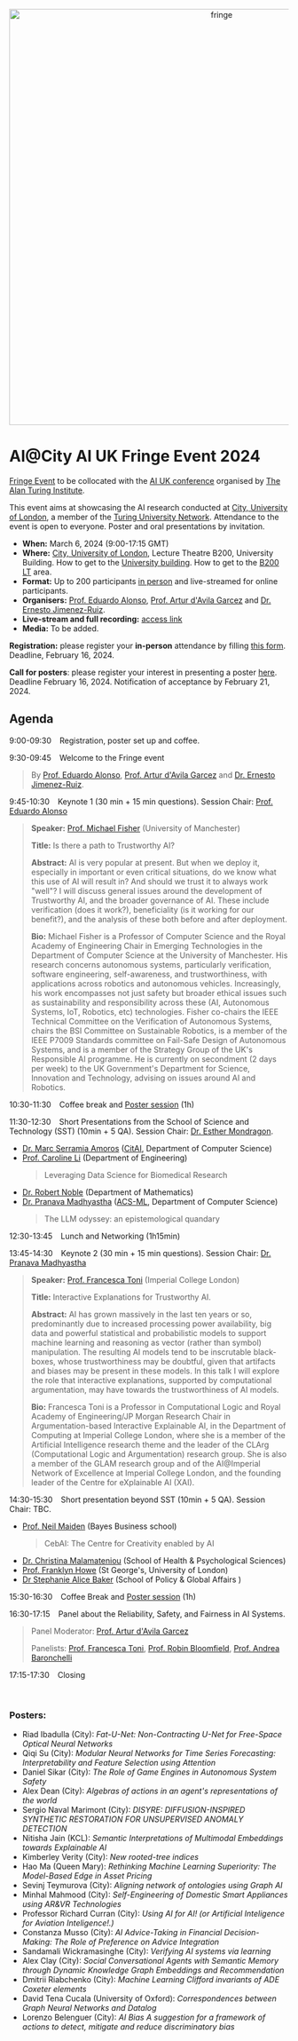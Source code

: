 <p align="center">
<a href="https://github.com/city-artificial-intelligence/ai-uk-fringe-event-2024/blob/main/README.md#aicity-ai-uk-fringe-event-2024"><img src="https://github.com/city-artificial-intelligence/ai-uk-fringe-event-2024/blob/main/ai-city-fringe.png?raw=true" width="750" alt="fringe"></a>
</p>



# AI@City AI UK Fringe Event 2024

[Fringe Event](https://ai-uk.turing.ac.uk/fringe-events/) to be collocated with the [AI UK conference](https://ai-uk.turing.ac.uk/) organised by [The Alan Turing Institute](https://www.turing.ac.uk/).

This event aims at showcasing the AI research conducted at [City, University of London](https://www.city.ac.uk/), a member of the [Turing University Network](https://www.turing.ac.uk/turing-university-network). Attendance to the event is open to everyone. Poster and oral presentations by invitation.

- **When:** March 6, 2024 (9:00-17:15 GMT)
- **Where:** [City, University of London](https://www.city.ac.uk/), Lecture Theatre B200, University Building. How to get to the [University building](https://staffhub.city.ac.uk/timetabling/rooms-by-building/university-building/b200). How to get to the [B200 LT](https://drive.google.com/file/d/1sefJWNjlzkJ4bTClw7mfdLsAOyoBFvWx/view?usp=sharing) area.
- **Format:** Up to 200 participants <ins>in person</ins> and live-streamed for online participants.
- **Organisers:** [Prof. Eduardo Alonso](https://www.city.ac.uk/about/people/academics/eduardo-alonso), [Prof. Artur d'Avila Garcez](https://www.staff.city.ac.uk/~aag/) and [Dr. Ernesto Jimenez-Ruiz](https://www.city.ac.uk/about/people/academics/ernesto-jimenez-ruiz).
- **Live-stream and full recording:** [access link](https://echo360.org.uk/section/14adea58-2680-4163-9478-cb8f526a7bb7/public)
- **Media:** To be added.

**Registration:** please register your **in-person** attendance by filling [this form](https://forms.office.com/e/ZFRHudgTQy). Deadline, February 16, 2024.
<!--[this form](https://forms.gle/psAjdsmmEL9ceQje8). Deadline, February 14, 2024-->

**Call for posters**: please register your interest in presenting a poster [here](https://forms.gle/7KpF6JnxvdnaHXCS6). Deadline February 16, 2024. Notification of acceptance by February 21, 2024.



## Agenda

9:00-09:30 &ensp; Registration, poster set up and coffee.

9:30-09:45 &ensp; Welcome to the Fringe event
> By [Prof. Eduardo Alonso](https://www.city.ac.uk/about/people/academics/eduardo-alonso), [Prof. Artur d'Avila Garcez](https://www.staff.city.ac.uk/~aag/) and [Dr. Ernesto Jimenez-Ruiz](https://www.city.ac.uk/about/people/academics/ernesto-jimenez-ruiz).

9:45-10:30 &ensp; Keynote 1 (30 min + 15 min questions). Session Chair: [Prof. Eduardo Alonso](https://www.city.ac.uk/about/people/academics/eduardo-alonso)
> **Speaker:**  [Prof. Michael Fisher](https://web.cs.manchester.ac.uk/~michael/) (University of Manchester)
>
> **Title:** Is there a path to Trustworthy AI?
>
> **Abstract:** AI is very popular at present. But when we deploy it, especially in important or even critical situations, do we know what this use of AI will result in? And should we trust it to always work "well"? I will discuss general issues around the development of Trustworthy AI, and the broader governance of AI. These include verification (does it work?), beneficiality (is it working for our benefit?), and the analysis of these both before and after deployment.
> 
> **Bio:** Michael Fisher is a Professor of Computer Science and the Royal Academy of Engineering Chair in Emerging Technologies in the Department of Computer Science at the University of Manchester. His research concerns autonomous systems, particularly verification, software engineering, self-awareness, and trustworthiness, with applications across robotics and autonomous vehicles. Increasingly, his work encompasses not just safety but broader ethical issues such as sustainability and responsibility across these (AI, Autonomous Systems, IoT, Robotics, etc) technologies. Fisher co-chairs the IEEE Technical Committee on the Verification of Autonomous Systems, chairs the BSI Committee on Sustainable Robotics, is a member of  the IEEE P7009 Standards committee on Fail-Safe Design of Autonomous Systems, and is a member of the Strategy Group of the UK's Responsible AI programme. He is currently on secondment (2 days per week) to the UK Government's Department for Science, Innovation and Technology, advising on issues around AI and Robotics.

10:30-11:30 &ensp; Coffee break and [Poster session](https://github.com/city-artificial-intelligence/ai-uk-fringe-event-2024/blob/main/README.md#posters) (1h)

11:30-12:30 &ensp; Short Presentations from the School of Science and Technology (SST) (10min + 5 QA).  Session Chair: [Dr. Esther Mondragon](https://www.city.ac.uk/about/people/academics/esther-mondragon).
- [Dr. Marc Serramia Amoros](https://www.city.ac.uk/about/people/academics/marc-serramia-amoros) ([CitAI](https://cit-ai.net/), Department of Computer Science) 
- [Prof. Caroline Li](https://www.linkedin.com/in/prof-caroline-ling-li-80b3596/) (Department of Engineering)
  > Leveraging Data Science for Biomedical Research
- [Dr. Robert Noble](https://robjohnnoble.github.io/) (Department of Mathematics)
- [Dr. Pranava Madhyastha](https://www.city.ac.uk/about/people/academics/pranava-madhyastha) ([ACS-ML](https://www.city.ac.uk/research/centres/acsml), Department of Computer Science)
  > The LLM odyssey: an epistemological quandary
  
12:30-13:45 &ensp; Lunch and Networking (1h15min)

13:45-14:30 &ensp; Keynote 2 (30 min + 15 min questions).  Session Chair: [Dr. Pranava Madhyastha](https://www.city.ac.uk/about/people/academics/pranava-madhyastha)
> **Speaker:**  [Prof. Francesca Toni](https://www.imperial.ac.uk/people/f.toni) (Imperial College London)
>
> **Title:** Interactive Explanations for Trustworthy AI.
>
> **Abstract:** AI has grown massively in the last ten years or so, predominantly due to increased processing power availability, big data and powerful statistical and probabilistic models to support machine learning and reasoning as vector (rather than symbol) manipulation. The resulting AI models tend to be inscrutable black-boxes, whose trustworthiness may be doubtful, given that artifacts and biases may be present in  these models. In this talk I will explore the role that interactive explanations, supported by computational argumentation, may have towards the trustworthiness  of AI models.
> 
> **Bio:** Francesca Toni is a Professor in Computational Logic and Royal Academy of Engineering/JP Morgan Research Chair in Argumentation-based Interactive Explainable AI, in the Department of Computing at Imperial College London, where she is a member of the Artificial Intelligence research theme and the leader of the CLArg (Computational Logic and Argumentation) research group. She is also a member of the GLAM research group and of the AI@Imperial Network of Excellence at Imperial College London, and the founding leader of the Centre for eXplainable AI (XAI).

14:30-15:30 &ensp; Short presentation beyond SST (10min + 5 QA).   Session Chair: TBC.
- [Prof. Neil Maiden](https://www.bayes.city.ac.uk/faculties-and-research/experts/neil-maiden)	(Bayes Business school)
  > CebAI: The Centre for Creativity enabled by AI
- [Dr. Christina Malamateniou](https://www.city.ac.uk/about/people/academics/christina-malamateniou)	(School of Health & Psychological Sciences)
- [Prof. Franklyn Howe](https://www.sgul.ac.uk/profiles/franklyn-howe) (St George's, University of London)
- [Dr Stephanie Alice Baker](https://www.city.ac.uk/about/people/academics/stephanie-alice-baker) (School of Policy & Global Affairs )

15:30-16:30 &ensp; Coffee Break and [Poster session](https://github.com/city-artificial-intelligence/ai-uk-fringe-event-2024/blob/main/README.md#posters) (1h)

16:30-17:15 &ensp; Panel about the Reliability, Safety, and Fairness in AI Systems.
> Panel Moderator: [Prof. Artur d'Avila Garcez](https://www.staff.city.ac.uk/~aag/)
> 
> Panelists: [Prof. Francesca Toni](https://www.imperial.ac.uk/people/f.toni), [Prof. Robin Bloomfield](https://www.city.ac.uk/about/people/academics/robin-bloomfield), [Prof. Andrea Baronchelli](https://www.city.ac.uk/about/people/academics/andrea-baronchelli)

17:15-17:30 &ensp; Closing

<br>

### Posters:
- Riad Ibadulla (City): *Fat-U-Net: Non-Contracting U-Net for Free-Space Optical Neural Networks*
- Qiqi Su (City): *Modular Neural Networks for Time Series Forecasting: Interpretability  and Feature Selection using Attention*
- Daniel Sikar (City): *The Role of Game Engines in Autonomous System Safety*
- Alex Dean (City): *Algebras of actions in an agent's representations of the world*
- Sergio Naval Marimont (City): *DISYRE: DIFFUSION-INSPIRED SYNTHETIC RESTORATION FOR UNSUPERVISED ANOMALY DETECTION*
- Nitisha Jain (KCL): *Semantic Interpretations of Multimodal Embeddings towards Explainable AI*
- Kimberley Verity (City): *New rooted-tree indices*
- Hao Ma (Queen Mary): *Rethinking Machine Learning Superiority: The Model-Based Edge in Asset Pricing*
- Sevinj Teymurova (City): *Aligning network of ontologies using Graph AI*
- Minhal Mahmood (City): *Self-Engineering of Domestic Smart Appliances using AR&VR Technologies*
- Professor Richard Curran (City): *Using AI for AI! (or Artificial Inteligence for Aviation Inteligence!.)* 
- Constanza Musso (City): *AI Advice-Taking in Financial Decision-Making: The Role of Preference on Advice Integration*
- Sandamali Wickramasinghe (City): *Verifying AI systems via learning*
- Alex Clay (City): *Social Conversational Agents with Semantic Memory through Dynamic Knowledge Graph Embeddings and Recommendation*
- Dmitrii Riabchenko (City): *Machine Learning Clifford invariants of ADE Coxeter elements*
- David Tena Cucala (University of Oxford): *Correspondences between Graph Neural Networks and Datalog*
- Lorenzo Belenguer (City): *AI Bias A suggestion for a framework of actions to detect, mitigate and reduce discriminatory bias*

<br>

